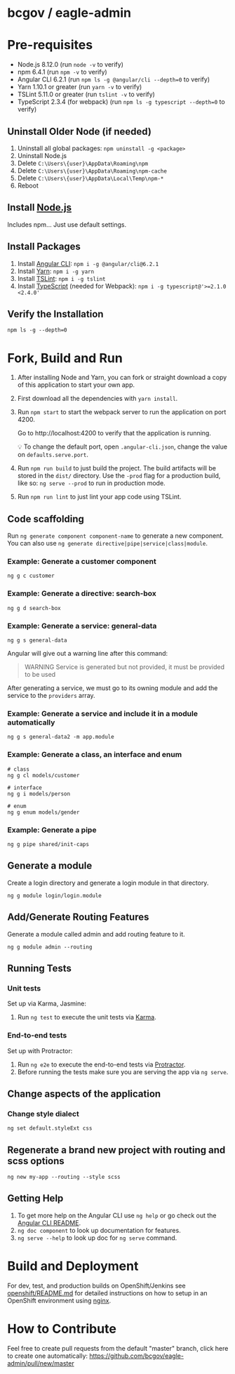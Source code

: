 # bcgov / eagle-admin

# Pre-requisites

- Node.js 8.12.0 (run `node -v` to verify)
- npm 6.4.1 (run `npm -v` to verify)
- Angular CLI 6.2.1 (run `npm ls -g @angular/cli --depth=0` to verify)
- Yarn 1.10.1 or greater (run `yarn -v` to verify)
- TSLint 5.11.0 or greater  (run `tslint -v` to verify)
- TypeScript 2.3.4 (for webpack) (run `npm ls -g typescript --depth=0` to verify)

## Uninstall Older Node (if needed)

1. Uninstall all global packages: `npm uninstall -g <package>`
1. Uninstall Node.js
1. Delete `C:\Users\{user}\AppData\Roaming\npm`
1. Delete `C:\Users\{user}\AppData\Roaming\npm-cache`
1. Delete `C:\Users\{user}\AppData\Local\Temp\npm-*`
1. Reboot

## Install [Node.js](https://nodejs.org/)

Includes npm... Just use default settings.

## Install Packages

1. Install [Angular CLI](https://angular.io/): `npm i -g @angular/cli@6.2.1`
1. Install [Yarn](https://yarnpkg.com/): `npm i -g yarn`
1. Install [TSLint](https://palantir.github.io/tslint/): `npm i -g tslint`
1. Install [TypeScript](https://www.npmjs.com/package/typescript) (needed for Webpack): `npm i -g typescript@'>=2.1.0 <2.4.0'`


## Verify the Installation

```
npm ls -g --depth=0
```

# Fork, Build and Run

1. After installing Node and Yarn, you can fork or straight download a copy of this application to start your own app.
1. First download all the dependencies with `yarn install`.
1. Run `npm start` to start the webpack server to run the application on port 4200.

    Go to http://localhost:4200 to verify that the application is running.

    :bulb: To change the default port, open `.angular-cli.json`, change the value on `defaults.serve.port`.
    
1. Run `npm run build` to just build the project. The build artifacts will be stored in the `dist/` directory. Use the `-prod` flag for a production build, like so: `ng serve --prod` to run in production mode.
1. Run `npm run lint` to just lint your app code using TSLint.

## Code scaffolding

Run `ng generate component component-name` to generate a new component. You can also use `ng generate directive|pipe|service|class|module`.

### Example: Generate a customer component

```
ng g c customer
```

### Example: Generate a directive: search-box

```
ng g d search-box
```

### Example: Generate a service: general-data

```
ng g s general-data
```

Angular will give out a warning line after this command:

> WARNING Service is generated but not provided, it must be provided to be used

After generating a service, we must go to its owning module and add the service to the `providers` array.

### Example: Generate a service and include it in a module automatically

```
ng g s general-data2 -m app.module
```

### Example: Generate a class, an interface and enum

```
# class
ng g cl models/customer

# interface
ng g i models/person

# enum
ng g enum models/gender
```

### Example: Generate a pipe

```
ng g pipe shared/init-caps
```

## Generate a module

Create a login directory and generate a login module in that directory.

```
ng g module login/login.module
```

## Add/Generate Routing Features

Generate a module called admin and add routing feature to it.

```
ng g module admin --routing
```

## Running Tests

### Unit tests
  
Set up via Karma, Jasmine:
1. Run `ng test` to execute the unit tests via [Karma](https://karma-runner.github.io).

### End-to-end tests

Set up with Protractor:
1. Run `ng e2e` to execute the end-to-end tests via [Protractor](http://www.protractortest.org/).
1. Before running the tests make sure you are serving the app via `ng serve`.

## Change aspects of the application

### Change style dialect

```
ng set default.styleExt css
```

## Regenerate a brand new project with routing and scss options

```
ng new my-app --routing --style scss
```

## Getting Help

1. To get more help on the Angular CLI use `ng help` or go check out the [Angular CLI README](https://github.com/angular/angular-cli/blob/master/README.md).
1. `ng doc component` to look up documentation for features.
1. `ng serve --help` to look up doc for `ng serve` command.

# Build and Deployment

For dev, test, and production builds on OpenShift/Jenkins see [openshift/README.md](https://github.com/bcgov/eagle-admin/blob/master/openshift/README.md) for detailed instructions on how to setup in an OpenShift environment using [nginx](https://www.nginx.com/).

# How to Contribute

Feel free to create pull requests from the default "master" branch, click here to create one automatically: <https://github.com/bcgov/eagle-admin/pull/new/master>
